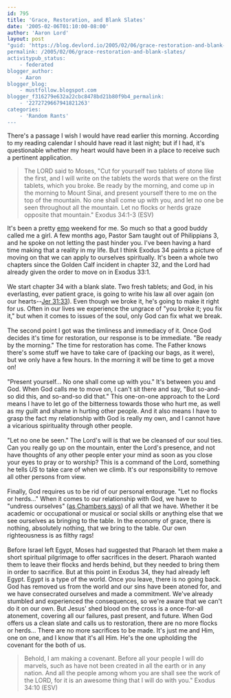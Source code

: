 ```yaml
---
id: 795
title: 'Grace, Restoration, and Blank Slates'
date: '2005-02-06T01:10:00-08:00'
author: 'Aaron Lord'
layout: post
"guid: 'https://blog.devlord.io/2005/02/06/grace-restoration-and-blank-slates/'
permalink: /2005/02/06/grace-restoration-and-blank-slates/
activitypub_status:
    - federated
blogger_author:
    - Aaron
blogger_blog:
    - mustfollow.blogspot.com
blogger_f316279e632a22cbc8478bd21b80f9b4_permalink:
    - '2272729667941821263'
categories:
    - 'Random Rants'
---
```


There's a passage I wish I would have read earlier this morning.  According to my reading calendar I should have read it last night; but if I had, it's questionable whether my heart would have been in a place to receive such a pertinent application.<br /><blockquote>The LORD said to Moses, "Cut for yourself two tablets of stone like the first, and I will write on the tablets the words that were on the first tablets, which you broke.  Be ready by the morning, and come up in the morning to Mount Sinai, and present yourself there to me on the top of the mountain.  No one shall come up with you, and let no one be seen throughout all the mountain.  Let no flocks or herds graze opposite that mountain."  Exodus 34:1-3 (ESV)</blockquote>It's been a pretty <a href="http://en.wikipedia.org/wiki/Emo" target="_blank" rel="noopener">emo</a> weekend for me.  So much so that a good buddy called me a girl.  A few months ago, Pastor Sam taught out of Philippians 3, and he spoke on not letting the past hinder you.  I've been having a hard time making that a reality in my life.  But I think Exodus 34 paints a picture of moving on that we can apply to ourselves spiritually.  It's been a whole two chapters since the Golden Calf incident in chapter 32, and the Lord had already given the order to move on in Exodus 33:1.<br /><br />We start chapter 34 with a blank slate.  Two fresh tablets; and God, in his everlasting, ever patient grace, is going to write his law all over again (on our hearts--<a href="http://www.biblegateway.com/passage/index.php?search=jeremiah%2031:33&amp;version=47" target="_blank" rel="noopener">Jer 31:33</a>).  Even though we broke it, he's going to make it right for us.  Often in our lives we experience the ungrace of "you broke it; you fix it," but when it comes to issues of the soul, only God can fix what we break.<br /><br />The second point I got was the timliness and immediacy of it.  Once God decides it's time for restoration, our response is to be immediate.  "Be ready by the morning."  The time for restoration has come.  The Father knows there's some stuff we have to take care of (packing our bags, as it were), but we only have a few hours.  In the morning it will be time to get a move on!<br /><br />"Present yourself...  No one shall come up with you."  It's between you and God.  When God calls me to move on, I can't sit there and say, "But so-and-so did this, and so-and-so did that."  This one-on-one approach to the Lord means I have to let go of the bitterness towards those who hurt me, as well as my guilt and shame in hurting other people.  And it also means I have to grasp the fact my relationship with God is really my own, and I cannot have a vicarious spirituality through other people.<br /><br />"Let no one be seen."  The Lord's will is that we be cleansed of our soul ties.  Can you really go up on the mountain, enter the Lord's presence, and not have thoughts of any other people enter your mind as soon as you close your eyes to pray or to worship?  This is a command of the Lord, something he tells <i>US</i> to take care of when we climb.  It's our responsibility to remove all other persons from view.<br /><br />Finally, God requires us to be rid of our personal entourage.  "Let no flocks or herds..."  When it comes to our relationship with God, we have to "undress ourselves" (<a href="http://www.gospelcom.net/rbc/utmost/08/18/" target="_blank" rel="noopener">as Chambers says</a>) of all that we have.  Whether it be academic or occupational or musical or social skills or anything else that we see ourselves as bringing to the table.  In the economy of grace, there is nothing, absolutely nothing, that we bring to the table.  Our own righteousness is as filthy rags!<br /><br />Before Israel left Egypt, Moses had suggested that Pharaoh let them make a short spiritual pilgrimage to offer sacrifices in the desert.  Pharaoh wanted them to leave their flocks and herds behind, but they needed to bring them in order to sacrifice.  But at this point in Exodus 34, they had already left Egypt.  Egypt is a type of the world.  Once you leave, there is no going back.  God has removed us from the world and our sins have been atoned for, and we have consecrated ourselves and made a commitment.  We've already stumbled and experienced the consequences, so we're aware that we can't do it on our own.  But Jesus' shed blood on the cross is a once-for-all atonement, covering all our failures, past present, and future.  When God offers us a clean slate and calls us to restoration, there are no more flocks or herds...  There are no more sacrifices to be made.  It's just me and Him, one on one, and I know that it's all Him.  He's the one upholding the covenant for the both of us.<br /><blockquote>Behold, I am making a covenant.  Before all your people I will do marvels, such as have not been created in all the earth or in any nation.  And all the people among whom you are shall see the work of the LORD, for it is an awesome thing that I will do with you."  Exodus 34:10 (ESV)</blockquote><div class="blogger-post-footer"><img width='1' height='1' src='https://blogger.googleusercontent.com/tracker/2602771351651662379-2272729667941821263?l=mustfollow.blogspot.com' alt='' /></div>